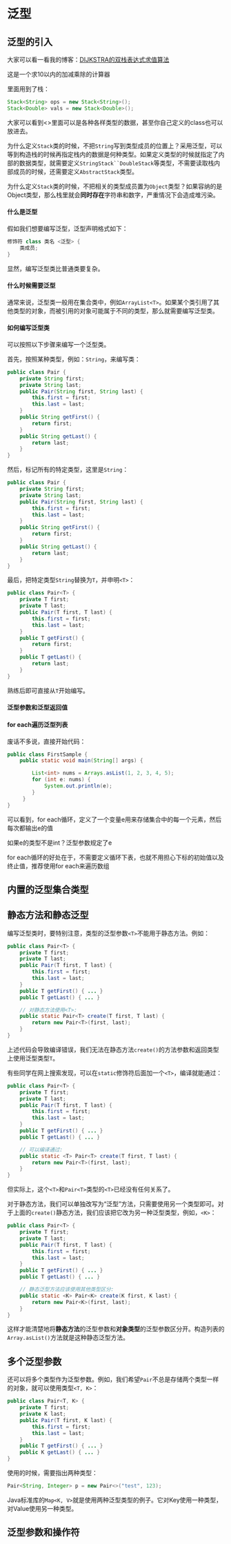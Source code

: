 # 泛型

## 泛型的引入

大家可以看一看我的博客：[DIJKSTRA的双栈表达式求值算法](http://www.layfolk.top:8090/archives/19)

这是一个求10以内的加减乘除的计算器

里面用到了栈：

```java
Stack<String> ops = new Stack<String>();    
Stack<Double> vals = new Stack<Double>();
```

大家可以看到<>里面可以是各种各样类型的数据，甚至你自己定义的class也可以放进去。

为什么定义`Stack`类的时候，不把`String`写到类型成员的位置上？采用泛型，可以等到构造栈的时候再指定栈内的数据是何种类型。如果定义类型的时候就指定了内部的数据类型，就需要定义`StringStack``DoubleStack`等类型，不需要读取栈内部成员的时候，还需要定义`AbstractStack`类型。

为什么定义`Stack`类的时候，不把相关的类型成员置为`Object`类型？如果容纳的是Object类型，那么栈里就会**同时存在**字符串和数字，严重情况下会造成堆污染。

#### 什么是泛型

假如我们想要编写泛型，泛型声明格式如下：

```java
修饰符 class 类名 <泛型> {
    类成员;
}
```

显然，编写泛型类比普通类要复杂。

#### 什么时候需要泛型

通常来说，泛型类一般用在集合类中，例如`ArrayList<T>`。如果某个类引用了其他类型的对象，而被引用的对象可能属于不同的类型，那么就需要编写泛型类。

#### 如何编写泛型类

可以按照以下步骤来编写一个泛型类。

首先，按照某种类型，例如：`String`，来编写类：

```java
public class Pair {
    private String first;
    private String last;
    public Pair(String first, String last) {
        this.first = first;
        this.last = last;
    }
    public String getFirst() {
        return first;
    }
    public String getLast() {
        return last;
    }
}
```

然后，标记所有的特定类型，这里是`String`：

```java
public class Pair {
    private String first;
    private String last;
    public Pair(String first, String last) {
        this.first = first;
        this.last = last;
    }
    public String getFirst() {
        return first;
    }
    public String getLast() {
        return last;
    }
}
```

最后，把特定类型`String`替换为`T`，并申明`<T>`：

```java
public class Pair<T> {
    private T first;
    private T last;
    public Pair(T first, T last) {
        this.first = first;
        this.last = last;
    }
    public T getFirst() {
        return first;
    }
    public T getLast() {
        return last;
    }
}
```

熟练后即可直接从`T`开始编写。

#### 泛型参数和泛型返回值


#### for each遍历泛型列表

废话不多说，直接开始代码：

```java
public class FirstSample {
    public static void main(String[] args) {

        List<int> nums = Arrays.asList(1, 2, 3, 4, 5);
        for (int e: nums) {
            System.out.println(e);
        }
     }
}
```

可以看到，for each循环，定义了一个变量e用来存储集合中的每一个元素，然后每次都输出e的值

如果e的类型不是int？泛型参数规定了e

for each循环的好处在于，不需要定义循环下表，也就不用担心下标的初始值以及终止值，推荐使用for each来遍历数组

## 内置的泛型集合类型



## 静态方法和静态泛型

编写泛型类时，要特别注意，类型的泛型参数`<T>`不能用于静态方法。例如：

```java
public class Pair<T> {
    private T first;
    private T last;
    public Pair(T first, T last) {
        this.first = first;
        this.last = last;
    }
    public T getFirst() { ... }
    public T getLast() { ... }

    // 对静态方法使用<T>:
    public static Pair<T> create(T first, T last) {
        return new Pair<T>(first, last);
    }
}
```

上述代码会导致编译错误，我们无法在静态方法`create()`的方法参数和返回类型上使用泛型类型`T`。

有些同学在网上搜索发现，可以在`static`修饰符后面加一个`<T>`，编译就能通过：

```java
public class Pair<T> {
    private T first;
    private T last;
    public Pair(T first, T last) {
        this.first = first;
        this.last = last;
    }
    public T getFirst() { ... }
    public T getLast() { ... }

    // 可以编译通过:
    public static <T> Pair<T> create(T first, T last) {
        return new Pair<T>(first, last);
    }
}
```

但实际上，这个`<T>`和`Pair<T>`类型的`<T>`已经没有任何关系了。

对于静态方法，我们可以单独改写为“泛型”方法，只需要使用另一个类型即可。对于上面的`create()`静态方法，我们应该把它改为另一种泛型类型，例如，`<K>`：

```java
public class Pair<T> {
    private T first;
    private T last;
    public Pair(T first, T last) {
        this.first = first;
        this.last = last;
    }
    public T getFirst() { ... }
    public T getLast() { ... }

    // 静态泛型方法应该使用其他类型区分:
    public static <K> Pair<K> create(K first, K last) {
        return new Pair<K>(first, last);
    }
}
```

这样才能清楚地将**静态方法**的泛型参数和**对象类型**的泛型参数区分开。构造列表的`Array.asList()`方法就是这种静态泛型方法。

## 多个泛型参数

还可以将多个类型作为泛型参数。例如，我们希望`Pair`不总是存储两个类型一样的对象，就可以使用类型`<T, K>`：

```java
public class Pair<T, K> {
    private T first;
    private K last;
    public Pair(T first, K last) {
        this.first = first;
        this.last = last;
    }
    public T getFirst() { ... }
    public K getLast() { ... }
}
```

使用的时候，需要指出两种类型：

```java
Pair<String, Integer> p = new Pair<>("test", 123);
```

Java标准库的`Map<K, V>`就是使用两种泛型类型的例子。它对Key使用一种类型，对Value使用另一种类型。

## 泛型参数和操作符
